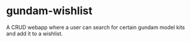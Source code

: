 # gundam-wishlist

A CRUD webapp where a user can search for certain gundam model kits and add it to a wishlist. 
